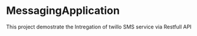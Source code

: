 # MessagingApplication
This project demostrate the Intregation of twillo SMS service via Restfull API
